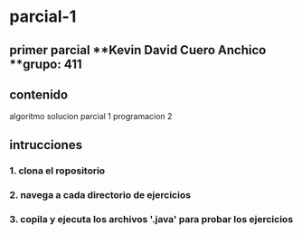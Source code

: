 # parcial-1
primer parcial 
**Kevin David Cuero Anchico
**grupo: 411
--- 

## contenido
algoritmo solucion parcial 1 programacion 2 

## intrucciones

### 1. clona el ropositorio
### 2. navega a cada directorio de ejercicios
### 3. copila y ejecuta los archivos '.java' para probar los ejercicios 
